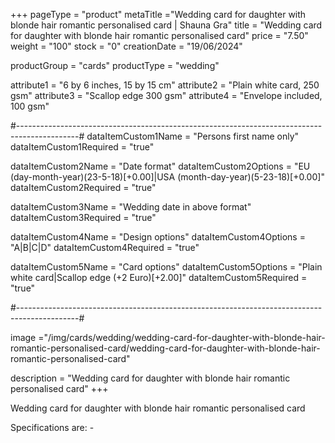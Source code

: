 +++
pageType = "product"
metaTitle ="Wedding card for daughter with blonde hair romantic personalised card | Shauna Gra"
title = "Wedding card for daughter with blonde hair romantic personalised card"
price = "7.50"
weight = "100"
stock = "0"
creationDate = "19/06/2024"

productGroup = "cards"
productType = "wedding"

attribute1 = "6 by 6 inches, 15 by 15 cm" 
attribute2 = "Plain white card, 250 gsm"
attribute3 = "Scallop edge 300 gsm"
attribute4 = "Envelope included, 100 gsm"

#---------------------------------------------------------------------------------------------#
dataItemCustom1Name = "Persons first name only"
dataItemCustom1Required = "true"

dataItemCustom2Name = "Date format"
dataItemCustom2Options = "EU (day-month-year)(23-5-18)[+0.00]|USA (month-day-year)(5-23-18)[+0.00]"
dataItemCustom2Required = "true"

dataItemCustom3Name = "Wedding date in above format"
dataItemCustom3Required = "true"

dataItemCustom4Name = "Design options"
dataItemCustom4Options = "A|B|C|D"
dataItemCustom4Required = "true"

dataItemCustom5Name = "Card options"
dataItemCustom5Options = "Plain white card|Scallop edge (+2 Euro)[+2.00]"
dataItemCustom5Required = "true"

#---------------------------------------------------------------------------------------------#

image ="/img/cards/wedding/wedding-card-for-daughter-with-blonde-hair-romantic-personalised-card/wedding-card-for-daughter-with-blonde-hair-romantic-personalised-card"

description = "Wedding card for daughter with blonde hair romantic personalised card"
+++

Wedding card for daughter with blonde hair romantic personalised card

Specifications are: -
